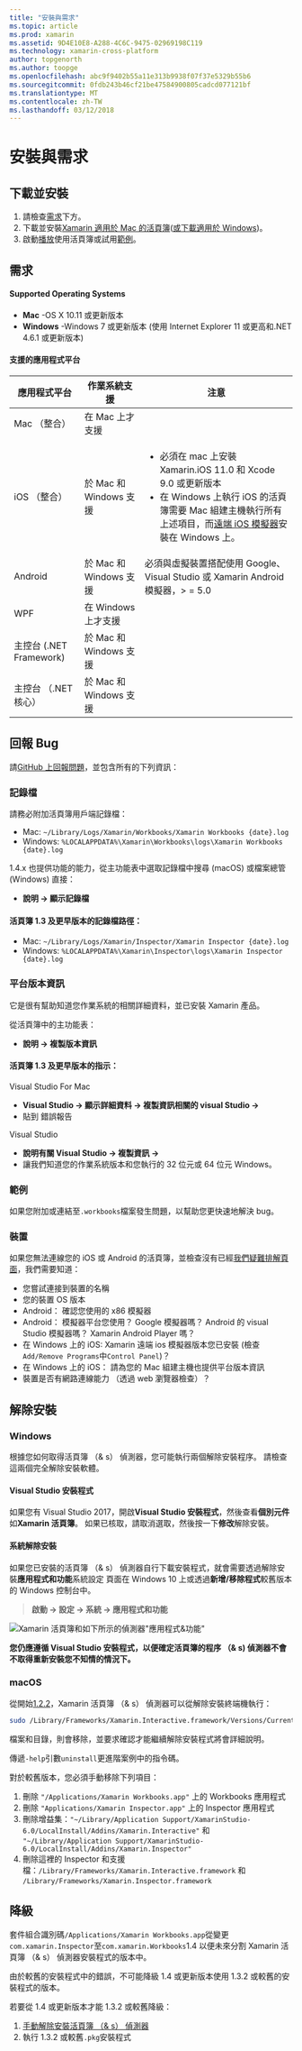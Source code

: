 ```yaml
---
title: "安裝與需求"
ms.topic: article
ms.prod: xamarin
ms.assetid: 9D4E10E8-A288-4C6C-9475-02969198C119
ms.technology: xamarin-cross-platform
author: topgenorth
ms.author: toopge
ms.openlocfilehash: abc9f9402b55a11e313b9938f07f37e5329b55b6
ms.sourcegitcommit: 0fdb243b46cf21be47584900805cadcd077121bf
ms.translationtype: MT
ms.contentlocale: zh-TW
ms.lasthandoff: 03/12/2018
---
```

# <a name="installation-and-requirements"></a>安裝與需求

<script> var inspectorOnLoad = function () { var primaryTextBase = "Xamarin Workbooks for"; var secondaryTextBase = "or download for"; var inspectorDownloadUrlMac = "https://dl.xamarin.com/interactive/XamarinInteractive.pkg"; var inspectorDownloadUrlWin = "https://dl.xamarin.com/interactive/XamarinInteractive.msi";

  var aPrimary = document.getElementById("inspector-download-primary"); var aSecondary = document.getElementById("inspector-download-secondary");

  var aMac = aPrimary; var aWin = aSecondary; var macTextBase = primaryTextBase; var winTextBase = secondaryTextBase;

  if (/win/i.test(navigator.platform.toLowerCase())) { aMac = aSecondary; aWin = aPrimary; macTextBase = secondaryTextBase; winTextBase = primaryTextBase; }

  aMac.href = inspectorDownloadUrlMac; aMac.text = macTextBase + " Mac"; aWin.href = inspectorDownloadUrlWin; aWin.text = winTextBase + " Windows"; };

document.addEventListener("DOMContentLoaded", inspectorOnLoad);
</script>

<a name="install" />

## <a name="download-and-install"></a>下載並安裝

<ol>
  <li>請檢查<a href="#Requirements">需求</a>下方。</li>
  <li>下載並安裝<a href="https://dl.xamarin.com/interactive/XamarinInteractive.pkg" id="inspector-download-primary">Xamarin 適用於 Mac 的活頁簿</a>(<a href="https://dl.xamarin.com/interactive/XamarinInteractive.msi" id="inspector-download-secondary">或下載適用於 Windows</a>)。
  </li>
  <li>啟動<a href="~/tools/workbooks/workbook.md">播放</a>使用活頁簿或試用<a href="https://developer.xamarin.com/workbooks/">範例</a>。
    </li>
</ol>

## <a name="requirements"></a>需求

#### <a name="supported-operating-systems"></a>Supported Operating Systems

- **Mac** -OS X 10.11 或更新版本
- **Windows** -Windows 7 或更新版本 (使用 Internet Explorer 11 或更高和.NET 4.6.1 或更新版本)

#### <a name="supported-app-platforms"></a>支援的應用程式平台

<table>
<thead>
  <tr>
    <th>應用程式平台</th>
    <th>作業系統支援</th>
    <th>注意</th>
  </tr>
</thead>
<tbody>
  <tr>
    <td>Mac （整合）</td>
    <td>在 Mac 上才支援</td>
    <td/>
  </tr>
  <tr>
    <td>iOS （整合）</td>
    <td>於 Mac 和 Windows 支援</td>
    <td>
      <ul>
        <li>必須在 mac 上安裝 Xamarin.iOS 11.0 和 Xcode 9.0 或更新版本</li>
        <li>在 Windows 上執行 iOS 的活頁簿需要 Mac 組建主機執行所有上述項目，而<a href="~/tools/ios-simulator.md">遠端 iOS 模擬器</a>安裝在 Windows 上。</li>
      </ul>
    </td>
  </tr>
  <tr>
    <td>Android</td>
    <td>於 Mac 和 Windows 支援</td>
    <td>必須與虛擬裝置搭配使用 Google、 Visual Studio 或 Xamarin Android 模擬器，> = 5.0</td>
  </tr>
  <tr>
    <td>WPF</td>
    <td>在 Windows 上才支援</td>
    <td/>
  </tr>
  <tr>
    <td>主控台 (.NET Framework)</td>
    <td>於 Mac 和 Windows 支援</td>
    <td/>
  </tr>
  <tr>
    <td>主控台 （.NET 核心）</td>
    <td>於 Mac 和 Windows 支援</td>
    <td/>
  </tr>
</tbody>
</table>

## <a name="reporting-bugs"></a>回報 Bug

請[GitHub 上回報問題][bugs]，並包含所有的下列資訊：

### <a name="log-files"></a>記錄檔

請務必附加活頁簿用戶端記錄檔：

- Mac: `~/Library/Logs/Xamarin/Workbooks/Xamarin Workbooks {date}.log`
- Windows: `%LOCALAPPDATA%\Xamarin\Workbooks\logs\Xamarin Workbooks {date}.log`

1.4.x 也提供功能的能力，從主功能表中選取記錄檔中搜尋 (macOS) 或檔案總管 (Windows) 直接：

- **說明 → 顯示記錄檔**

#### <a name="log-paths-for-workbooks-13-and-earlier"></a>活頁簿 1.3 及更早版本的記錄檔路徑：

- Mac: `~/Library/Logs/Xamarin/Inspector/Xamarin Inspector {date}.log`
- Windows: `%LOCALAPPDATA%\Xamarin\Inspector\logs\Xamarin Inspector {date}.log`

### <a name="platform-version-information"></a>平台版本資訊

它是很有幫助知道您作業系統的相關詳細資料，並已安裝 Xamarin 產品。

從活頁簿中的主功能表：

* **說明 → 複製版本資訊**

#### <a name="instructions-for-workbooks-13-and-earlier"></a>活頁簿 1.3 及更早版本的指示：

Visual Studio For Mac

- **Visual Studio → 顯示詳細資料 → 複製資訊相關的 visual Studio →**
- 貼到 錯誤報告

Visual Studio

- **說明有關 Visual Studio → 複製資訊 →**
- 讓我們知道您的作業系統版本和您執行的 32 位元或 64 位元 Windows。

### <a name="samples"></a>範例

如果您附加或連結至`.workbooks`檔案發生問題，以幫助您更快速地解決 bug。

### <a name="devices"></a>裝置

如果您無法連線您的 iOS 或 Android 的活頁簿，並檢查沒有已經[我們疑難排解頁面](~/tools/workbooks/troubleshooting/index.md)，我們需要知道：

- 您嘗試連接到裝置的名稱
- 您的裝置 OS 版本
- Android： 確認您使用的 x86 模擬器
- Android： 模擬器平台您使用？ Google 模擬器嗎？
  Android 的 visual Studio 模擬器嗎？ Xamarin Android Player 嗎？
- 在 Windows 上的 iOS: Xamarin 遠端 ios 模擬器版本您已安裝 (檢查`Add/Remove Programs`中`Control Panel`)？
- 在 Windows 上的 iOS： 請為您的 Mac 組建主機也提供平台版本資訊
- 裝置是否有網路連線能力 （透過 web 瀏覽器檢查）？

[bugs]: https://github.com/Microsoft/workbooks/issues/new

## <a name="uninstall"></a>解除安裝

### <a name="windows"></a>Windows

根據您如何取得活頁簿 （& s） 偵測器，您可能執行兩個解除安裝程序。 請檢查這兩個完全解除安裝軟體。

#### <a name="visual-studio-installer"></a>Visual Studio 安裝程式

如果您有 Visual Studio 2017，開啟**Visual Studio 安裝程式**，然後查看**個別元件**如**Xamarin 活頁簿**。 如果已核取，請取消選取，然後按一下**修改**解除安裝。

#### <a name="system-uninstall"></a>系統解除安裝

如果您已安裝的活頁簿 （& s） 偵測器自行下載安裝程式，就會需要透過解除安裝**應用程式和功能**系統設定 頁面在 Windows 10 上或透過**新增/移除程式**較舊版本的 Windows 控制台中。

> **啟動 → 設定 → 系統 → 應用程式和功能**

![](install-images/windows-remove.png "Xamarin 活頁簿和如下所示的偵測器&quot;應用程式&amp;功能&quot;")

**您仍應遵循 Visual Studio 安裝程式，以便確定活頁簿的程序 （& s) 偵測器不會不取得重新安裝您不知情的情況下。**

<a name="uninstall-macos" />

### <a name="macos"></a>macOS

從開始[1.2.2](https://developer.xamarin.com/releases/interactive/interactive-1.2/)，Xamarin 活頁簿 （& s） 偵測器可以從解除安裝終端機執行：

```bash
sudo /Library/Frameworks/Xamarin.Interactive.framework/Versions/Current/uninstall
```

檔案和目錄，則會移除，並要求確認才能繼續解除安裝程式將會詳細說明。

傳遞`-help`引數`uninstall`更進階案例中的指令碼。

對於較舊版本，您必須手動移除下列項目：

1. 刪除 `"/Applications/Xamarin Workbooks.app"` 上的 Workbooks 應用程式
2. 刪除 `"Applications/Xamarin Inspector.app"` 上的 Inspector 應用程式
2. 刪除增益集：`"~/Library/Application Support/XamarinStudio-6.0/LocalInstall/Addins/Xamarin.Interactive"` 和 `"~/Library/Application Support/XamarinStudio-6.0/LocalInstall/Addins/Xamarin.Inspector"`
3. 刪除這裡的 Inspector 和支援檔：`/Library/Frameworks/Xamarin.Interactive.framework` 和 `/Library/Frameworks/Xamarin.Inspector.framework`

## <a name="downgrading"></a>降級

套件組合識別碼`/Applications/Xamarin Workbooks.app`從變更`com.xamarin.Inspector`至`com.xamarin.Workbooks`1.4 以便未來分割 Xamarin 活頁簿 （& s） 偵測器安裝程式的版本中。

由於較舊的安裝程式中的錯誤，不可能降級 1.4 或更新版本使用 1.3.2 或較舊的安裝程式的版本。

若要從 1.4 或更新版本才能 1.3.2 或較舊降級：

1. [手動解除安裝活頁簿 （& s） 偵測器](#macOS)
2. 執行 1.3.2 或較舊`.pkg`安裝程式